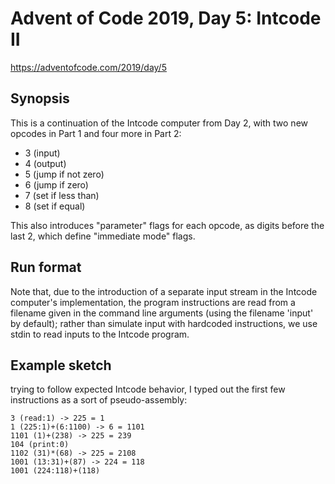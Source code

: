 # Advent of Code 2019, Day 5: Intcode II

https://adventofcode.com/2019/day/5

## Synopsis

This is a continuation of the Intcode computer from Day 2, with two new opcodes in Part 1 and four more in Part 2:

- 3 (input)
- 4 (output)
- 5 (jump if not zero)
- 6 (jump if zero)
- 7 (set if less than)
- 8 (set if equal)

This also introduces "parameter" flags for each opcode, as digits before the last 2, which define "immediate mode" flags.

## Run format

Note that, due to the introduction of a separate input stream in the Intcode computer's implementation, the program instructions are read from a filename given in the command line arguments (using the filename 'input' by default); rather than simulate input with hardcoded instructions, we use stdin to read inputs to the Intcode program.

## Example sketch

trying to follow expected Intcode behavior, I typed out the first few instructions as a sort of pseudo-assembly:

```
3 (read:1) -> 225 = 1
1 (225:1)+(6:1100) -> 6 = 1101
1101 (1)+(238) -> 225 = 239
104 (print:0)
1102 (31)*(68) -> 225 = 2108
1001 (13:31)+(87) -> 224 = 118
1001 (224:118)+(118) 
```
